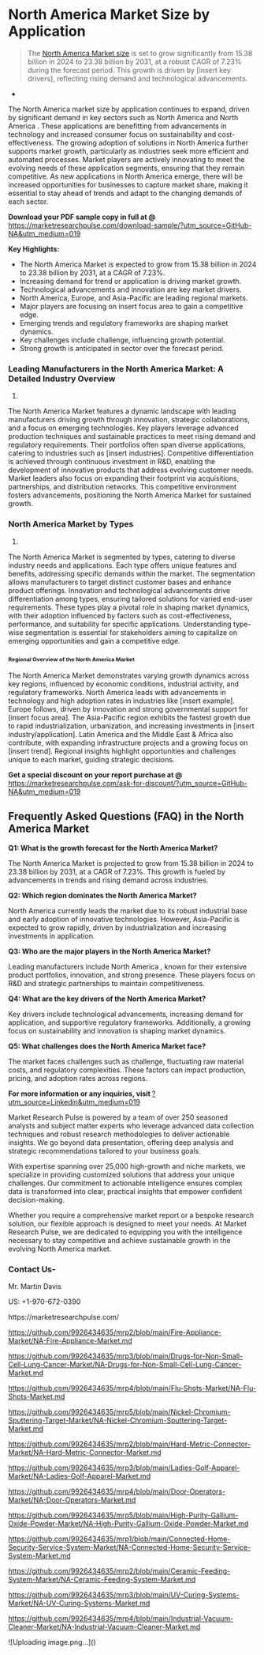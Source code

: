 <h1>North America  Market&nbsp;Size by Application</h1><blockquote><p>The <a href="https://marketresearchpulse.com/download-sample/?utm_source=GitHub-NA&amp;utm_medium=019">North America  Market size</a> is set to grow significantly from 15.38 billion in 2024 to 23.38 billion by 2031, at a robust CAGR of 7.23% during the forecast period. This growth is driven by [insert key drivers], reflecting rising demand and technological advancements.</p></blockquote><ul><li></li></ul><p>The North America  market size by application continues to expand, driven by significant demand in key sectors such as North America  and North America . These applications are benefitting from advancements in technology and increased consumer focus on sustainability and cost-effectiveness. The growing adoption of solutions in North America  further supports market growth, particularly as industries seek more efficient and automated processes. Market players are actively innovating to meet the evolving needs of these application segments, ensuring that they remain competitive. As new applications in North America  emerge, there will be increased opportunities for businesses to capture market share, making it essential to stay ahead of trends and adapt to the changing demands of each sector.</p><p><strong>Download your PDF sample copy in full at @ </strong><a href="https://marketresearchpulse.com/download-sample/?utm_source=GitHub-NA&amp;utm_medium=019">https://marketresearchpulse.com/download-sample/?utm_source=GitHub-NA&amp;utm_medium=019</a></p><p><strong>Key Highlights: </strong></p><ul><li>The North America  Market is expected to grow from 15.38 billion in 2024 to 23.38 billion by 2031, at a CAGR of 7.23%.</li><li>Increasing demand for trend or application is driving market growth.</li><li>Technological advancements and innovation are key market drivers.</li><li>North America, Europe, and Asia-Pacific are leading regional markets.</li><li>Major players are focusing on insert focus area to gain a competitive edge.</li><li>Emerging trends and regulatory frameworks are shaping market dynamics.</li><li>Key challenges include challenge, influencing growth potential.</li><li>Strong growth is anticipated in sector over the forecast period.</li></ul><h3>Leading Manufacturers in the North America  Market: A Detailed Industry Overview</h3><ol><li></li></ol><div class="flex max-w-full flex-col flex-grow"><div class="min-h-8 text-message flex w-full flex-col items-end gap-2 whitespace-normal break-words [.text-message+&amp;]:mt-5" dir="auto" data-message-author-role="assistant" data-message-id="fd8432e4-4910-450d-b182-61b7bfb0a01f" data-message-model-slug="gpt-4o"><div class="flex w-full flex-col gap-1 empty:hidden first:pt-[3px]"><div class="markdown prose w-full break-words dark:prose-invert light"><p>The North America  Market features a dynamic landscape with leading manufacturers driving growth through innovation, strategic collaborations, and a focus on emerging technologies. Key players leverage advanced production techniques and sustainable practices to meet rising demand and regulatory requirements. Their portfolios often span diverse applications, catering to industries such as [insert industries]. Competitive differentiation is achieved through continuous investment in R&amp;D, enabling the development of innovative products that address evolving customer needs. Market leaders also focus on expanding their footprint via acquisitions, partnerships, and distribution networks. This competitive environment fosters advancements, positioning the North America  Market for sustained growth.</p></div></div></div></div><h3>North America  Market by Types</h3><ol><li></li></ol><div class="flex max-w-full flex-col flex-grow"><div class="min-h-8 text-message flex w-full flex-col items-end gap-2 whitespace-normal break-words [.text-message+&amp;]:mt-5" dir="auto" data-message-author-role="assistant" data-message-id="084470be-0bb7-4664-bddf-5156b4f41249" data-message-model-slug="gpt-4o-mini"><div class="flex w-full flex-col gap-1 empty:hidden first:pt-[3px]"><div class="markdown prose w-full break-words dark:prose-invert light"><p>The North America  Market is segmented by types, catering to diverse industry needs and applications. Each type offers unique features and benefits, addressing specific demands within the market. The segmentation allows manufacturers to target distinct customer bases and enhance product offerings. Innovation and technological advancements drive differentiation among types, ensuring tailored solutions for varied end-user requirements. These types play a pivotal role in shaping market dynamics, with their adoption influenced by factors such as cost-effectiveness, performance, and suitability for specific applications. Understanding type-wise segmentation is essential for stakeholders aiming to capitalize on emerging opportunities and gain a competitive edge.</p></div></div></div></div><h3><span style="font-size: 11px;">Regional Overview of the North America  Market</span></h3><div class="flex max-w-full flex-col flex-grow"><div class="min-h-8 text-message flex w-full flex-col items-end gap-2 whitespace-normal break-words [.text-message+&amp;]:mt-5" dir="auto" data-message-author-role="assistant" data-message-id="e9038762-ce64-4e30-91c9-9bd413514231" data-message-model-slug="gpt-4o-mini"><div class="flex w-full flex-col gap-1 empty:hidden first:pt-[3px]"><div class="markdown prose w-full break-words dark:prose-invert light"><p>The North America  Market demonstrates varying growth dynamics across key regions, influenced by economic conditions, industrial activity, and regulatory frameworks. North America leads with advancements in technology and high adoption rates in industries like [insert example]. Europe follows, driven by innovation and strong governmental support for [insert focus area]. The Asia-Pacific region exhibits the fastest growth due to rapid industrialization, urbanization, and increasing investments in [insert industry/application]. Latin America and the Middle East &amp; Africa also contribute, with expanding infrastructure projects and a growing focus on [insert trend]. Regional insights highlight opportunities and challenges unique to each market, guiding strategic decisions.</p></div></div></div></div><p><strong>Get a special discount on your report purchase at @ </strong><a href="https://marketresearchpulse.com/ask-for-discount/?utm_source=GitHub-NA&amp;utm_medium=019">https://marketresearchpulse.com/ask-for-discount/?utm_source=GitHub-NA&amp;utm_medium=019</a></p><h2>Frequently Asked Questions (FAQ) in the North America  Market</h2><p><strong>Q1: What is the growth forecast for the North America  Market?</strong></p><p>The North America  Market is projected to grow from 15.38 billion in 2024 to 23.38 billion by 2031, at a CAGR of 7.23%. This growth is fueled by advancements in trends and rising demand across industries.</p><p><strong>Q2: Which region dominates the North America  Market?</strong></p><p>North America currently leads the market due to its robust industrial base and early adoption of innovative technologies. However, Asia-Pacific is expected to grow rapidly, driven by industrialization and increasing investments in application.</p><p><strong>Q3: Who are the major players in the North America  Market?</strong></p><p>Leading manufacturers include North America , known for their extensive product portfolios, innovation, and strong presence. These players focus on R&amp;D and strategic partnerships to maintain competitiveness.</p><p><strong>Q4: What are the key drivers of the North America  Market?</strong></p><p>Key drivers include technological advancements, increasing demand for application, and supportive regulatory frameworks. Additionally, a growing focus on sustainability and innovation is shaping market dynamics.</p><p><strong>Q5: What challenges does the North America  Market face?</strong></p><p>The market faces challenges such as challenge, fluctuating raw material costs, and regulatory complexities. These factors can impact production, pricing, and adoption rates across regions.</p><p><strong>For more information or any inquiries, visit&nbsp;</strong><a href="?utm_source=Linkedin&utm_medium=019">?utm_source=Linkedin&utm_medium=019</a></p><p>Market Research Pulse is powered by a team of over 250 seasoned analysts and subject matter experts who leverage advanced data collection techniques and robust research methodologies to deliver actionable insights. We go beyond data presentation, offering deep analysis and strategic recommendations tailored to your business goals.</p><p>With expertise spanning over 25,000 high-growth and niche markets, we specialize in providing customized solutions that address your unique challenges. Our commitment to actionable intelligence ensures complex data is transformed into clear, practical insights that empower confident decision-making.</p><p>Whether you require a comprehensive market report or a bespoke research solution, our flexible approach is designed to meet your needs. At Market Research Pulse, we are dedicated to equipping you with the intelligence necessary to stay competitive and achieve sustainable growth in the evolving North America  market.</p><h3><strong>Contact Us-</strong></h3><p>Mr. Martin Davis</p><p>US: +1-970-672-0390</p><p>https://marketresearchpulse.com/</p><p><a href="https://github.com/9926434635/mrp2/blob/main/Fire-Appliance-Market/NA-Fire-Appliance-Market.md">https://github.com/9926434635/mrp2/blob/main/Fire-Appliance-Market/NA-Fire-Appliance-Market.md</a></p><p><a href="https://github.com/9926434635/mrp3/blob/main/Drugs-for-Non-Small-Cell-Lung-Cancer-Market/NA-Drugs-for-Non-Small-Cell-Lung-Cancer-Market.md">https://github.com/9926434635/mrp3/blob/main/Drugs-for-Non-Small-Cell-Lung-Cancer-Market/NA-Drugs-for-Non-Small-Cell-Lung-Cancer-Market.md</a></p><p><a href="https://github.com/9926434635/mrp4/blob/main/Flu-Shots-Market/NA-Flu-Shots-Market.md">https://github.com/9926434635/mrp4/blob/main/Flu-Shots-Market/NA-Flu-Shots-Market.md</a></p><p><a href="https://github.com/9926434635/mrp5/blob/main/Nickel-Chromium-Sputtering-Target-Market/NA-Nickel-Chromium-Sputtering-Target-Market.md">https://github.com/9926434635/mrp5/blob/main/Nickel-Chromium-Sputtering-Target-Market/NA-Nickel-Chromium-Sputtering-Target-Market.md</a></p><p><a href="https://github.com/9926434635/mrp2/blob/main/Hard-Metric-Connector-Market/NA-Hard-Metric-Connector-Market.md">https://github.com/9926434635/mrp2/blob/main/Hard-Metric-Connector-Market/NA-Hard-Metric-Connector-Market.md</a></p><p><a href="https://github.com/9926434635/mrp3/blob/main/Ladies-Golf-Apparel-Market/NA-Ladies-Golf-Apparel-Market.md">https://github.com/9926434635/mrp3/blob/main/Ladies-Golf-Apparel-Market/NA-Ladies-Golf-Apparel-Market.md</a></p><p><a href="https://github.com/9926434635/mrp4/blob/main/Door-Operators-Market/NA-Door-Operators-Market.md">https://github.com/9926434635/mrp4/blob/main/Door-Operators-Market/NA-Door-Operators-Market.md</a></p><p><a href="https://github.com/9926434635/mrp5/blob/main/High-Purity-Gallium-Oxide-Powder-Market/NA-High-Purity-Gallium-Oxide-Powder-Market.md">https://github.com/9926434635/mrp5/blob/main/High-Purity-Gallium-Oxide-Powder-Market/NA-High-Purity-Gallium-Oxide-Powder-Market.md</a></p><p><a href="https://github.com/9926434635/mrp1/blob/main/Connected-Home-Security-Service-System-Market/NA-Connected-Home-Security-Service-System-Market.md">https://github.com/9926434635/mrp1/blob/main/Connected-Home-Security-Service-System-Market/NA-Connected-Home-Security-Service-System-Market.md</a></p><p><a href="https://github.com/9926434635/mrp2/blob/main/Ceramic-Feeding-System-Market/NA-Ceramic-Feeding-System-Market.md">https://github.com/9926434635/mrp2/blob/main/Ceramic-Feeding-System-Market/NA-Ceramic-Feeding-System-Market.md</a></p><p><a href="https://github.com/9926434635/mrp3/blob/main/UV-Curing-Systems-Market/NA-UV-Curing-Systems-Market.md">https://github.com/9926434635/mrp3/blob/main/UV-Curing-Systems-Market/NA-UV-Curing-Systems-Market.md</a></p><p><a href="https://github.com/9926434635/mrp4/blob/main/Industrial-Vacuum-Cleaner-Market/NA-Industrial-Vacuum-Cleaner-Market.md">https://github.com/9926434635/mrp4/blob/main/Industrial-Vacuum-Cleaner-Market/NA-Industrial-Vacuum-Cleaner-Market.md</a></p>
![Uploading image.png…]()
